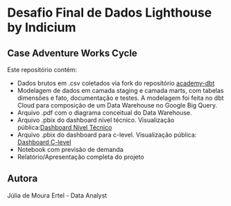 # Desafio Final de Dados Lighthouse by Indicium

## Case Adventure Works Cycle

Este repositório contém:
* Dados brutos em .csv coletados via fork do repositório [academy-dbt](https://github.com/techindicium/academy-dbt)
* Modelagem de dados em camada staging e camada marts, com tabelas dimensões e fato, documentação e testes. A modelagem foi feita no dbt Cloud para composição de um Data Warehouse no Google Big Query.
* Arquivo .pdf com o diagrama conceitual do Data Warehouse.
* Arquivo .pbix do dashboard nível técnico. Visualização pública:[Dashboard Nível Técnico](https://app.powerbi.com/view?r=eyJrIjoiNDc5YmU4MDctMzJmNS00YWE2LWI0MDItNDZjY2E5OTI5NjcxIiwidCI6Ijc3ZTUyN2NkLWFkNWYtNDVmMC1iZjg5LWRmYTkwZWRkMGEyNyJ9)
* Arquivo .pbix do dashboard para c-level. Visualização pública: [Dashboard C-level](https://app.powerbi.com/view?r=eyJrIjoiNjcxOGJmMTItMjA0OC00NTFlLWE0NGYtOWFkOTEyNWNkNDdlIiwidCI6Ijc3ZTUyN2NkLWFkNWYtNDVmMC1iZjg5LWRmYTkwZWRkMGEyNyJ9)
* Notebook com previsão de demanda
* Relatório/Apresentação completa do projeto

## Autora

Júlia de Moura Ertel - Data Analyst

